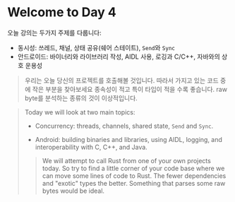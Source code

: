 # Welcome to Day 4

오늘 강의는 두가지 주제를 다룹니다: 
* 동시성: 쓰레드, 채널, 상태 공유(쉐어 스테이트), `Send`와 `Sync`
* 안드로이드: 바이너리와 라이브러리 작성, AIDL 사용, 로깅과 C/C++, 자바와의 상호 운용성

> 우리는 오늘 당신의 프로젝트를 호출해볼 것입니다. 따라서 가지고 있는 코드 중에 작은 부분을 찾아보세요
> 종속성이 적고 특이 타입이 적을 수록 좋습니다. raw byte를 분석하는 종류의 것이 이상적입니다.



> Today we will look at two main topics:
> 
> * Concurrency: threads, channels, shared state, `Send` and `Sync`.
> 
> * Android: building binaries and libraries, using AIDL, logging, and
>   interoperability with C, C++, and Java.
> 
> > We will attempt to call Rust from one of your own projects today. So try to
> > find a little corner of your code base where we can move some lines of code to
> > Rust. The fewer dependencies and "exotic" types the better. Something that
> > parses some raw bytes would be ideal.
